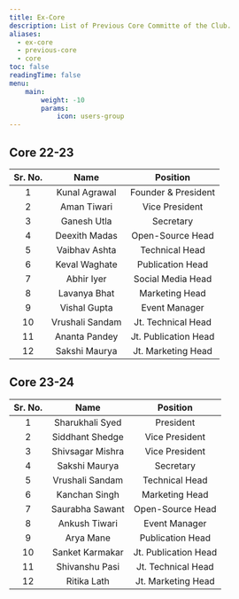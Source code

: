 ```yaml
---
title: Ex-Core
description: List of Previous Core Committe of the Club.
aliases:
  - ex-core
  - previous-core
  - core
toc: false
readingTime: false
menu:
    main: 
        weight: -10
        params:
            icon: users-group
---
```


## Core 22-23

| Sr. No. |      Name     |      Position      | 
|:-------:|:-------------:|:------------------:|
|    1    | Kunal Agrawal |Founder & President |
|    2    | Aman Tiwari   | Vice President     |
|    3    | Ganesh Utla   | Secretary          |
|    4    | Deexith Madas | Open-Source Head   |
|    5    | Vaibhav Ashta | Technical Head     |
|    6    | Keval Waghate | Publication Head   |
|    7    | Abhir Iyer    | Social Media Head  |
|    8    | Lavanya Bhat  | Marketing Head     | 
|    9    | Vishal Gupta  | Event Manager      |
|    10   |Vrushali Sandam|Jt. Technical Head  |
|    11   | Ananta Pandey |Jt. Publication Head|
|    12   | Sakshi Maurya |Jt. Marketing Head  |

## Core 23-24

| Sr. No. |      Name       |      Position      | 
|:-------:| :-------------: |:------------------:|
|    1    | Sharukhali Syed | President          |
|    2    | Siddhant Shedge | Vice President     |
|    3    | Shivsagar Mishra| Vice President     |
|    4    |  Sakshi Maurya  | Secretary          |
|    5    | Vrushali Sandam | Technical Head     |
|    6    |  Kanchan Singh  | Marketing Head     |
|    7    | Saurabha Sawant | Open-Source Head   |
|    8    |  Ankush Tiwari  | Event Manager      |
|    9    |    Arya Mane    | Publication Head   | 
|    10   | Sanket Karmakar |Jt. Publication Head|
|    11   |  Shivanshu Pasi |Jt. Technical Head  |
|    12   |   Ritika Lath   |Jt. Marketing Head  |
